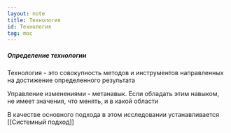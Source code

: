 ```yaml
---
layout: note
title: Технология
id: Технология
tag: moc
---
```






##### Определение технологии
Технология - это совокупность методов и инструментов направленных на достижение определенного результата

Управление изменениями - метанавык. Если обладать этим навыком, не имеет значения, что менять, и в какой области

В качестве основного подхода в этом исследовании устанавливается [[Системный подход]]

